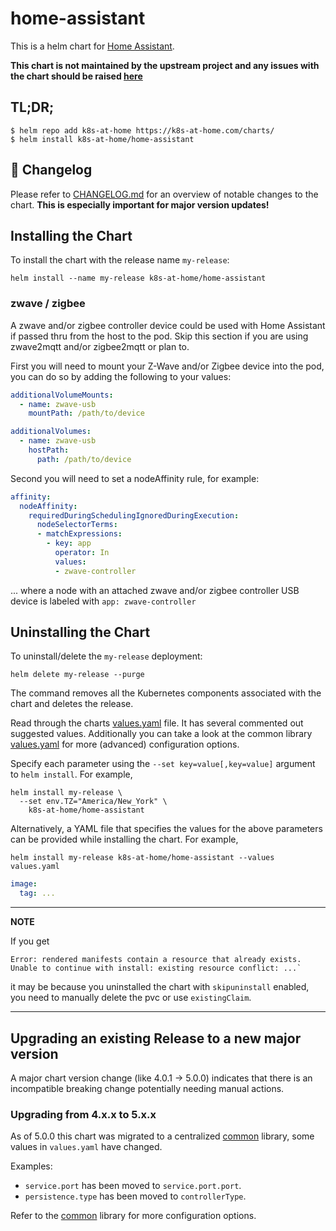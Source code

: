 # home-assistant

This is a helm chart for [Home Assistant](https://www.home-assistant.io/).

**This chart is not maintained by the upstream project and any issues with the chart should be raised [here](https://github.com/k8s-at-home/charts/issues/new/choose)**

## TL;DR;

```shell
$ helm repo add k8s-at-home https://k8s-at-home.com/charts/
$ helm install k8s-at-home/home-assistant
```

## :star2: Changelog

Please refer to [CHANGELOG.md](CHANGELOG.md) for an overview of notable changes to the chart. **This is especially important for major version updates!**

## Installing the Chart

To install the chart with the release name `my-release`:

```console
helm install --name my-release k8s-at-home/home-assistant
```

### zwave / zigbee

A zwave and/or zigbee controller device could be used with Home Assistant if passed thru from the host to the pod. Skip this section if you are using zwave2mqtt and/or zigbee2mqtt or plan to.

First you will need to mount your Z-Wave and/or Zigbee device into the pod, you can do so by adding the following to your values:

```yaml
additionalVolumeMounts:
  - name: zwave-usb
    mountPath: /path/to/device

additionalVolumes:
  - name: zwave-usb
    hostPath:
      path: /path/to/device
```

Second you will need to set a nodeAffinity rule, for example:

```yaml
affinity:
  nodeAffinity:
    requiredDuringSchedulingIgnoredDuringExecution:
      nodeSelectorTerms:
      - matchExpressions:
        - key: app
          operator: In
          values:
          - zwave-controller
```

... where a node with an attached zwave and/or zigbee controller USB device is labeled with `app: zwave-controller`

## Uninstalling the Chart

To uninstall/delete the `my-release` deployment:

```console
helm delete my-release --purge
```

The command removes all the Kubernetes components associated with the chart and deletes the release.

Read through the charts [values.yaml](https://github.com/k8s-at-home/charts/blob/master/charts/home-assistant/values.yaml)
file. It has several commented out suggested values.
Additionally you can take a look at the common library [values.yaml](https://github.com/k8s-at-home/charts/blob/master/charts/common/values.yaml) for more (advanced) configuration options.

Specify each parameter using the `--set key=value[,key=value]` argument to `helm install`. For example,
```console
helm install my-release \
  --set env.TZ="America/New_York" \
    k8s-at-home/home-assistant
```
Alternatively, a YAML file that specifies the values for the above parameters can be provided while installing the
chart. For example,
```console
helm install my-release k8s-at-home/home-assistant --values values.yaml 
```

```yaml
image:
  tag: ...
```

---
**NOTE**

If you get
```console
Error: rendered manifests contain a resource that already exists. Unable to continue with install: existing resource conflict: ...`
```
it may be because you uninstalled the chart with `skipuninstall` enabled, you need to manually delete the pvc or use `existingClaim`.

---

## Upgrading an existing Release to a new major version

A major chart version change (like 4.0.1 -> 5.0.0) indicates that there is an incompatible breaking change potentially needing manual actions.

### Upgrading from 4.x.x to 5.x.x

As of 5.0.0 this chart was migrated to a centralized [common](https://github.com/k8s-at-home/charts/tree/master/charts/common) library, some values in `values.yaml` have changed.

Examples:

* `service.port` has been moved to `service.port.port`.
* `persistence.type` has been moved to `controllerType`.

Refer to the [common](https://github.com/k8s-at-home/charts/tree/master/charts/common) library for more configuration options.

